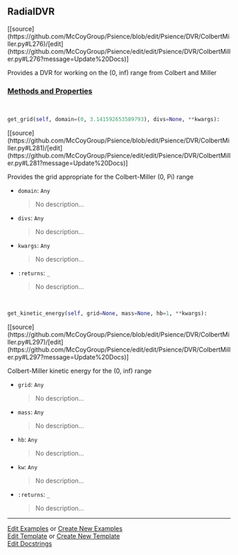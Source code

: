 ## <a id="Psience.DVR.ColbertMiller.RadialDVR">RadialDVR</a> 
<div class="docs-source-link" markdown="1">
[[source](https://github.com/McCoyGroup/Psience/blob/edit/Psience/DVR/ColbertMiller.py#L276)/[edit](https://github.com/McCoyGroup/Psience/edit/edit/Psience/DVR/ColbertMiller.py#L276?message=Update%20Docs)]
</div>

Provides a DVR for working on the (0, inf) range from Colbert and Miller

<div class="collapsible-section">
 <div class="collapsible-section collapsible-section-header" markdown="1">
 
### <a class="collapse-link" data-toggle="collapse" href="#methods">Methods and Properties</a> <a class="float-right" data-toggle="collapse" href="#methods"><i class="fa fa-chevron-down"></i></a>

 </div>
 <div class="collapsible-section collapsible-section-body collapse" id="methods" markdown="1">

<a id="Psience.DVR.ColbertMiller.RadialDVR.get_grid" class="docs-object-method">&nbsp;</a> 
```python
get_grid(self, domain=(0, 3.141592653589793), divs=None, **kwargs): 
```
<div class="docs-source-link" markdown="1">
[[source](https://github.com/McCoyGroup/Psience/blob/edit/Psience/DVR/ColbertMiller.py#L281)/[edit](https://github.com/McCoyGroup/Psience/edit/edit/Psience/DVR/ColbertMiller.py#L281?message=Update%20Docs)]
</div>

Provides the grid appropriate for the Colbert-Miller (0, Pi) range
- `domain`: `Any`
    >No description...
- `divs`: `Any`
    >No description...
- `kwargs`: `Any`
    >No description...
- `:returns`: `_`
    >No description...

<a id="Psience.DVR.ColbertMiller.RadialDVR.get_kinetic_energy" class="docs-object-method">&nbsp;</a> 
```python
get_kinetic_energy(self, grid=None, mass=None, hb=1, **kwargs): 
```
<div class="docs-source-link" markdown="1">
[[source](https://github.com/McCoyGroup/Psience/blob/edit/Psience/DVR/ColbertMiller.py#L297)/[edit](https://github.com/McCoyGroup/Psience/edit/edit/Psience/DVR/ColbertMiller.py#L297?message=Update%20Docs)]
</div>

Colbert-Miller kinetic energy for the (0, inf) range
- `grid`: `Any`
    >No description...
- `mass`: `Any`
    >No description...
- `hb`: `Any`
    >No description...
- `kw`: `Any`
    >No description...
- `:returns`: `_`
    >No description...

 </div>
</div>




___

[Edit Examples](https://github.com/McCoyGroup/Psience/edit/gh-pages/ci/examples/Psience/DVR/ColbertMiller/RadialDVR.md) or 
[Create New Examples](https://github.com/McCoyGroup/Psience/new/gh-pages/?filename=ci/examples/Psience/DVR/ColbertMiller/RadialDVR.md) <br/>
[Edit Template](https://github.com/McCoyGroup/Psience/edit/gh-pages/ci/docs/Psience/DVR/ColbertMiller/RadialDVR.md) or 
[Create New Template](https://github.com/McCoyGroup/Psience/new/gh-pages/?filename=ci/docs/templates/Psience/DVR/ColbertMiller/RadialDVR.md) <br/>
[Edit Docstrings](https://github.com/McCoyGroup/Psience/edit/edit/Psience/DVR/ColbertMiller.py#L276?message=Update%20Docs)